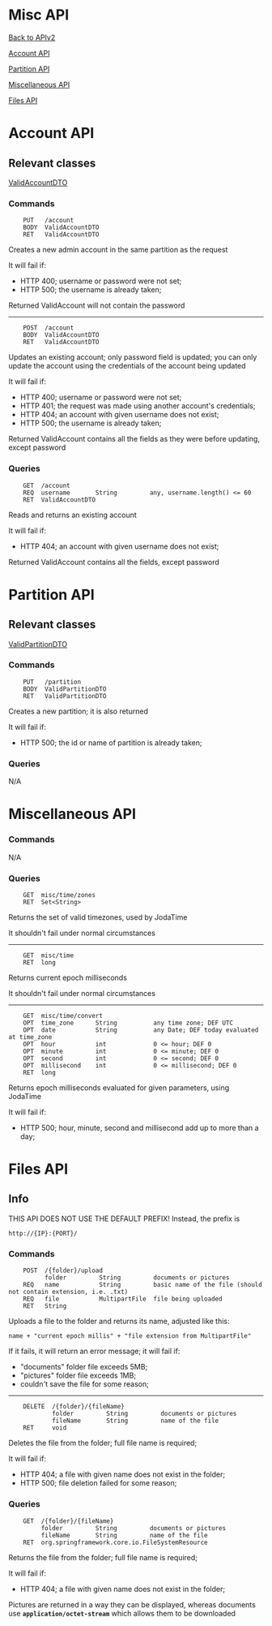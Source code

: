 # Misc API

[Back to APIv2](./APIv2.md#api-v2)

[Account API](#account-api)

[Partition API](#partition-api)

[Miscellaneous API](#miscellaneous-api)

[Files API](#files-api)

# Account API

## Relevant classes

[ValidAccountDTO](../../src/main/java/com/superum/api/v2/account/ValidAccountDTO.java)

### Commands

<a name="create-admin"><a>
```
    PUT   /account
    BODY  ValidAccountDTO
    RET   ValidAccountDTO
```

Creates a new admin account in the same partition as the request

It will fail if:
  * HTTP 400; username or password were not set;
  * HTTP 500; the username is already taken;

Returned ValidAccount will not contain the password

------

<a name="update-password"><a>
```
    POST  /account
    BODY  ValidAccountDTO
    RET   ValidAccountDTO
```

Updates an existing account; only password field is updated;
you can only update the account using the credentials of the account being updated

It will fail if:
  * HTTP 400; username or password were not set;
  * HTTP 401; the request was made using another account's credentials;
  * HTTP 404; an account with given username does not exist;
  * HTTP 500; the username is already taken;

Returned ValidAccount contains all the fields as they were before updating, except password

### Queries

<a name="read-account"><a>
```
    GET  /account
    REQ  username       String         any, username.length() <= 60
    RET  ValidAccountDTO
```

Reads and returns an existing account

It will fail if:
  * HTTP 404; an account with given username does not exist;

Returned ValidAccount contains all the fields, except password

# Partition API

## Relevant classes

[ValidPartitionDTO](../../src/main/java/com/superum/api/v2/partition/ValidPartitionDTO.java)

### Commands

<a name="create-partition"><a>
```
    PUT   /partition
    BODY  ValidPartitionDTO
    RET   ValidPartitionDTO
```

Creates a new partition; it is also returned

It will fail if:
  * HTTP 500; the id or name of partition is already taken;

### Queries

N/A

# Miscellaneous API

### Commands

N/A

### Queries

<a name="read-time-zones"><a>
```
    GET  misc/time/zones
    RET  Set<String>
```

Returns the set of valid timezones, used by JodaTime

It shouldn't fail under normal circumstances

------

<a name="read-time"><a>
```
    GET  misc/time
    RET  long
```

Returns current epoch milliseconds

It shouldn't fail under normal circumstances

------

<a name="convert-time"><a>
```
    GET  misc/time/convert
    OPT  time_zone      String          any time zone; DEF UTC
    OPT  date           String          any Date; DEF today evaluated at time_zone
    OPT  hour           int             0 <= hour; DEF 0
    OPT  minute         int             0 <= minute; DEF 0
    OPT  second         int             0 <= second; DEF 0
    OPT  millisecond    int             0 <= millisecond; DEF 0
    RET  long
```

Returns epoch milliseconds evaluated for given parameters, using JodaTime

It will fail if:
  * HTTP 500; hour, minute, second and millisecond add up to more than a day;

# Files API

## Info

THIS API DOES NOT USE THE DEFAULT PREFIX!
Instead, the prefix is

    http://{IP}:{PORT}/

### Commands

<a name="upload-file"><a>
```
    POST  /{folder}/upload
          folder         String         documents or pictures
    REQ   name           String         basic name of the file (should not contain extension, i.e. .txt)
    REQ   file           MultipartFile  file being uploaded
    RET   String
```

Uploads a file to the folder and returns its name, adjusted like this:

    name + "current epoch millis" + "file extension from MultipartFile"

If it fails, it will return an error message; it will fail if:
  * "documents" folder file exceeds 5MB;
  * "pictures" folder file exceeds 1MB;
  * couldn't save the file for some reason;
  
------
    
<a name="delete-file"><a>
```
    DELETE  /{folder}/{fileName}
            folder         String         documents or pictures
            fileName       String         name of the file
    RET     void
```

Deletes the file from the folder; full file name is required;

It will fail if:
  * HTTP 404; a file with given name does not exist in the folder;
  * HTTP 500; file deletion failed for some reason;

### Queries

<a name="read-file"><a>
```
    GET  /{folder}/{fileName}
         folder         String         documents or pictures
         fileName       String         name of the file
    RET  org.springframework.core.io.FileSystemResource
```

Returns the file from the folder; full file name is required;

It will fail if:
  * HTTP 404; a file with given name does not exist in the folder;

Pictures are returned in a way they can be displayed, whereas documents use **`application/octet-stream`** which allows them to be downloaded
